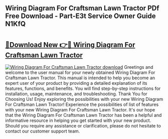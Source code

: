 ## Wiring Diagram For Craftsman Lawn Tractor PDf Free Download - Part-E3t Service Owner Guide N1KfQ

# <h2><a href="http://dflrb0l.blite.top/?on=Wiring+Diagram+For+Craftsman+Lawn+Tractor">🔗Download New 👉🔴 Wiring Diagram For Craftsman Lawn Tractor</a></h2>

[![Wiring Diagram For Craftsman Lawn Tractor download](https://i.imgur.com/lujVjoI.png)](http://dflrb0l.blite.top/?on=Wiring+Diagram+For+Craftsman+Lawn+Tractor)
Greetings and welcome to the user manual for your newly obtained Wiring Diagram For Craftsman Lawn Tractor. This manual is intended to help you become an expert user of your product by providing a detailed explanation of its features, functions, and benefits. You will find step-by-step instructions for installation, usage, maintenance, and troubleshooting. Thank You for Choosing Us! Enjoy exploring the possibilities with your new Wiring Diagram For Craftsman Lawn Tractor! Experience the possibilities of list of features with your new Wiring Diagram For Craftsman Lawn Tractor. It's our hope that the Wiring Diagram For Craftsman Lawn Tractor has been a helpful and informative resource in helping you get started with your new product. Should you require any assistance or clarification, please do not hesitate to contact our customer support team.
